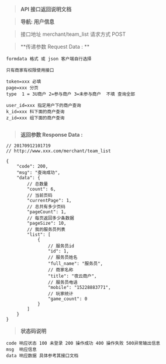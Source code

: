 > **API 接口返回说明文档**

> **导航: 用户信息**

> 接口地址 merchant/team_list 请求方式 POST

> **传递参数 Request Data : **
```
formdata 格式 或 json 客户端自行选择

只有商家有权限使用接口

token=xxx 必填
page=xxx 分页
type  1 = 3U商户 2=参与商户 3=未参与商户  不填 查询全部

user_id=xxx 指定用户下的商户查询 
k_id=xxx 科下面的商户查询
z_id=xxx 组下面的商户查询


```

>**返回参数 Response Data :**
```
// 20170912101719
// http://www.xxx.com/merchant/team_list

{
    "code": 200,
    "msg": "查询成功",
    "data": {
        // 总数量
        "count": 6,
        // 当前页码
        "currentPage": 1,
        // 总共有多少页码
        "pageCount": 1,
        // 每页返回多少条数据
        "pageSize": 10,
        // 我的服务员列表
        "list": [
            {
                // 服务员id
                "id": 1,
                // 服务员姓名
                "full_name": "服务员",
                // 商家名称
                "title": "夜云商户",
                // 服务员电话
                "mobile": "15228883771",
                // 玩家统计
                "game_count": 0
            }
        ]
    }
}
```

> **状态码说明**
```
code 响应状态 100 未登录 200 操作成功 400 操作失败 500异常输出信息
msg  响应信息
data 响应数据 具体参考其接口文档
```